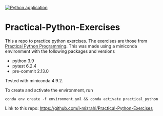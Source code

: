 [![Python application](https://github.com/l-mizrahi/Practical-Python-Exercises/actions/workflows/python-app.yml/badge.svg?branch=main)](https://github.com/l-mizrahi/Practical-Python-Exercises/actions/workflows/python-app.yml)

# Practical-Python-Exercises
This a repo to practice python exercises. The exercises are those from [Practical Python Programming](https://dabeaz-course.github.io/practical-python/).
This was made using a miniconda environment with the following packages and versions
- python 3.9
- pytest 6.2.4
- pre-commit 2.13.0

Tested with miniconda 4.9.2.

To create and activate the environment, run
```
conda env create -f environment.yml && conda activate practical_python
```

Link to this repo: https://github.com/l-mizrahi/Practical-Python-Exercises
